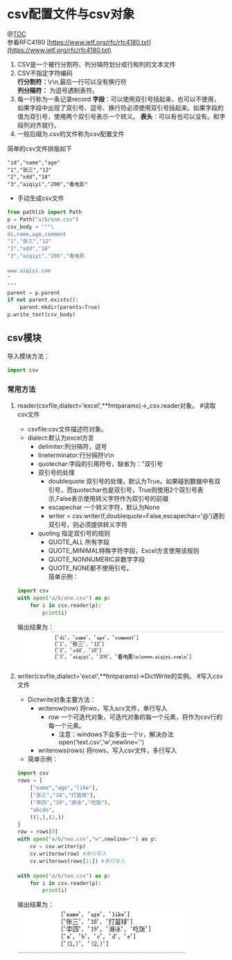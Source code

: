 # csv配置文件与csv对象

@[TOC](目录结构)  
参看RFC4180 [https://www.ietf.org/rfc/rfc4180.txt](https://www.ietf.org/rfc/rfc4180.txt)  

1. CSV是一个被行分割符、列分隔符划分成行和列的文本文件  
2. CSV不指定字符编码  
**行分割符：**\\r\\n,最后一行可以没有换行符  
**列分隔符：** 为逗号遇制表符。  
3. 每一行称为一条记录record
**字段**：可以使用双引号括起来，也可以不使用，如果字段中出现了双引号、逗号、换行符必须使用双引号括起来。如果字段的值为双引号，使用两个双引号表示一个转义。
**表头**：可以有也可以没有。和字段列对齐就行。  
4. 一般后缀为.csv的文件称为csv配置文件

简单的csv文件排版如下  

````csv
"id","name","age"
"1","张三","12"
"2","xdd","18"
"3","aiqiyi","200","看电影"
````

* 手动生成csv文件

````python
from pathlib import Path
p = Path("a/b/one.csv")
csv_body = """\
di,name,age,comment
"1","张三","12"
"2","xdd","18"
"3","aiqiyi","200","看电影

www.aiqiyi.com
"
"""
parent = p.parent
if not parent.exists():
    parent.mkdir(parents=True)
p.write_text(csv_body)   
````  

## csv模块

导入模块方法：

````python
import csv
````

### 常用方法

1. reader(csvfile,dialect='excel',**fmtparams)->_csv.reader对象。 #读取csv文件
    * csvfile:csv文件描述符对象。
    * dialect:默认为excel方言
        * delimiter:列分隔符，逗号
        * lineterminator:行分隔符\\r\\n
        * quotechar:字段的引用符号，缺省为："双引号
        * 双引号的处理
            * doublequote 双引号的处理，默认为True。如果碰到数据中有双引号，而quotechar也是双引号，True则使用2个双引号表示,False表示使用转义字符作为双引号的前缀
            * escapechar 一个转义字符，默认为None
            * writer = csv.writer(f,doublequote=False,escapechar='@')遇到双引号，则必须提供转义字符
        * quoting 指定双引号的规则
            * QUOTE_ALL 所有字段
            * QUOTE_MINIMAL特殊字符字段，Excel方言使用该规则
            * QUOTE_NONNUMERIC非数字字段
            * QUOTE_NONE都不使用引号。  
    简单示例：  

    ````python
    import csv
    with open("a/b/one.csv") as p:
        for i in csv.reader(p):
            print(i)
    ````  

    输出结果为：  
    ![csv001](https://raw.githubusercontent.com/1263351411/xdd.github.io/master/img/python/csv001.jpg)  

2. writer(csvfile,dialect='excel',**fmtparams)->DictWrite的实例。 #写入csv文件
    * Dictwrite对象主要方法：
        * writerow(row) 将rwo，写入scv文件，单行写入
            * row 一个可迭代对象，可迭代对象的每一个元素，将作为csv行的每一个元素。
                * 注意：windows下会多出一个\\r，解决办法open('text.csv','w',newline='')
        * writerows(rows) 将rows，写入csv文件，多行写入
    * 简单示例：

    ````python
    import csv
    rows = [
        ["name","age","like"],
        ["张三","18","打篮球"],
        ("李四","19","游泳","吃饭"),
        "abcde",
        ((1,),(2,))
    ]
    row = rows[0]
    with open("a/b/two.csv","w",newline="") as p:
        cv = csv.writer(p)
        cv.writerow(row) #单行写入
        cv.writerows(rows[1:]) #多行写入

    with open("a/b/two.csv") as p:
        for i in csv.reader(p):
            print(i)
    ````  

    输出结果为：  
    ![csv002](https://raw.githubusercontent.com/1263351411/xdd.github.io/master/img/python/csv002.jpg)
